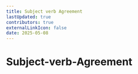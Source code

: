 ```yaml
---
title: Subject verb Agreement
lastUpdated: true
contributors: true
externalLinkIcon: false
date: 2025-05-08
---
```

# Subject-verb-Agreement